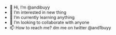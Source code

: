 - 👋 Hi, I’m @andibuyy
- 👀 I’m interested in new thing
- 🌱 I’m currently learning anything
- 💞️ I’m looking to collaborate with anyone
- 📫 How to reach me? dm me on twitter @and1buyy

<!---
andibuyy/andibuyy is a ✨ special ✨ repository because its `README.md` (this file) appears on your GitHub profile.
You can click the Preview link to take a look at your changes.
--->
